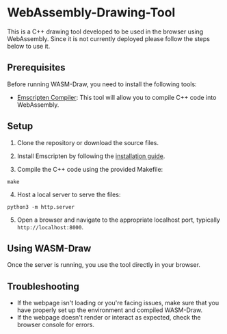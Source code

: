 # WebAssembly-Drawing-Tool

This is a C++ drawing tool developed to be used in the browser using WebAssembly. Since it is not currently deployed please follow the steps below to use it.

## Prerequisites

Before running WASM-Draw, you need to install the following tools:

- [Emscripten Compiler](https://emscripten.org/docs/getting_started/downloads.html): This tool will allow you to compile C++ code into WebAssembly.

## Setup

1. Clone the repository or download the source files.

2. Install Emscripten by following the [installation guide](https://emscripten.org/docs/getting_started/downloads.html).

3. Compile the C++ code using the provided Makefile:
```
make
```

4. Host a local server to serve the files:
```
python3 -m http.server
```

5. Open a browser and navigate to the appropriate localhost port, typically `http://localhost:8000`.

## Using WASM-Draw

Once the server is running, you use the tool directly in your browser.

## Troubleshooting

- If the webpage isn't loading or you're facing issues, make sure that you have properly set up the environment and compiled WASM-Draw.
- If the webpage doesn't render or interact as expected, check the browser console for errors.
